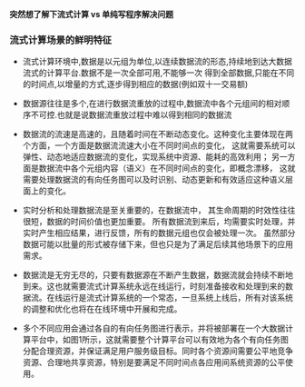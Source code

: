 
**突然想了解下流式计算 vs 单纯写程序解决问题**

### 流式计算场景的鲜明特征 

* 流式计算环境中,数据是以元组为单位,以连续数据流的形态,持续地到达大数据流式的计算平台.数据不是一次全部可用,不能够一次
得到全部数据,只能在不同的时间点,以增量的方式,逐步得到相应的数据(例如双十一交易额)

* 数据源往往是多个,在进行数据流重放的过程中,数据流中各个元组间的相对顺序不可控.也就是说数据流重放过程中难以得到相同的数据流

* 数据流的流速是高速的，且随着时间在不断动态变化。这种变化主要体现在两个方面，一个方面是数据流流速大小在不同时间点的变化，
这就需要系统可以弹性、动态地适应数据流的变化，实现系统中资源、能耗的高效利用；
另一方面是数据流中各个元组内容（语义）在不同时间点的变化，即概念漂移，
这就需要处理数据流的有向任务图可以及时识别、动态更新和有效适应这种语义层面上的变化。

* 实时分析和处理数据流是至关重要的，在数据流中，
其生命周期的时效性往往很短，数据的时间价值也更加重要。
所有数据流到来后，均需要实时处理，并实时产生相应结果，进行反馈，所有的数据元组也仅会被处理一次。
虽然部分数据可能以批量的形式被存储下来，但也只是为了满足后续其他场景下的应用需求。

* 数据流是无穷无尽的，只要有数据源在不断产生数据，数据流就会持续不断地到来。这也就需要流式计算系统永远在线运行，时刻准备接收和处理到来的数据流。在线运行是流式计算系统的一个常态，一旦系统上线后，所有对该系统的调整和优化也将在在线环境中开展和完成。

* 多个不同应用会通过各自的有向任务图进行表示，并将被部署在一个大数据计算平台中，如图1所示，这就需要整个计算平台可以有效地为各个有向任务图分配合理资源，并保证满足用户服务级目标。同时各个资源间需要公平地竞争资源、合理地共享资源，特别是要满足不同时间点各应用间系统资源的公平使用。

